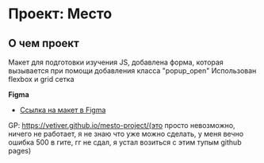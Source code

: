 # Проект: Место

## О чем проект

Макет для подготовки изучения JS, добавлена форма, которая вызывается при помощи добавления класса  "popup_open" 
Использован flexbox и grid сетка

**Figma**

* [Ссылка на макет в Figma](https://www.figma.com/file/2cn9N9jSkmxD84oJik7xL7/JavaScript.-Sprint-4?node-id=0%3A1)

GP: https://vetiver.github.io/mesto-project/(это просто невозможно, ничего не работает, я не знаю что уже можно сделать, у меня вечно ошибка 500 в гите, гг не сдал, я устал возиться с этим тупым github pages) 
